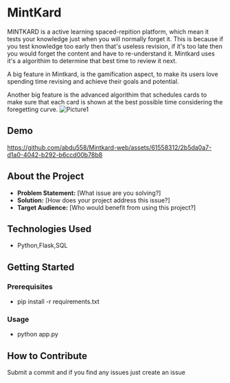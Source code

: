 # MintKard

MINTKARD is a active learning spaced-repition platform, which mean it tests your knowledge just when you will normally forget it. This is because if you test knowledge too early then that's useless revision, if it's too late then you would forget the content and have to re-understand it. Mintkard uses it's a algorithim to determine that best time to review it next.

A big feature in Mintkard, is the gamification aspect, to make its users love spending time revising and achieve their goals and potential.

Another big feature is the advanced algorithim that schedules cards to make sure that each card is shown at the best possible time considering the foregetting curve.
![Picture1](https://github.com/abdu558/Mintkard-web/assets/61558312/6cc748a6-d088-4798-82b2-2d60f101467f)

## Demo

https://github.com/abdu558/Mintkard-web/assets/61558312/2b5da0a7-d1a0-4042-b292-b6ccd00b78b8

## About the Project

* **Problem Statement:**  [What issue are you solving?]
* **Solution:** [How does your project address this issue?]
* **Target Audience:** [Who would benefit from using this project?]

## Technologies Used

* Python,Flask,SQL

## Getting Started

### Prerequisites

* pip install -r requirements.txt

### Usage

* python app.py

## How to Contribute

Submit a commit and if you find any issues just create an issue
